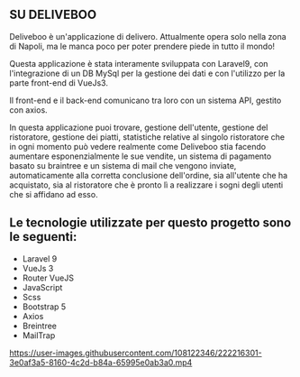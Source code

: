 
## SU DELIVEBOO

Deliveboo è un'applicazione di delivero.
Attualmente opera solo nella zona di Napoli, ma le manca poco per poter prendere piede in tutto il mondo!

Questa applicazione è stata interamente sviluppata con Laravel9, con l'integrazione di un DB MySql per la gestione dei dati e con l'utilizzo per la parte front-end di VueJs3.

Il front-end e il back-end comunicano tra loro con un sistema API, gestito con axios.

In questa applicazione puoi trovare, gestione dell'utente, gestione del ristoratore, gestione dei piatti, statistiche relative al singolo ristoratore che in ogni momento può vedere realmente come Deliveboo stia facendo aumentare esponenzialmente le sue vendite, un sistema di pagamento basato su braintree e un sistema di mail che vengono inviate, automaticamente alla corretta conclusione dell'ordine, sia all'utente che ha acquistato, sia al ristoratore che è pronto lì a realizzare i sogni degli utenti che si affidano ad esso.


## Le tecnologie utilizzate per questo progetto sono le seguenti: 
- Laravel 9
- VueJs 3
- Router VueJS
- JavaScript 
- Scss
- Bootstrap 5
- Axios
- Breintree
- MailTrap 



https://user-images.githubusercontent.com/108122346/222216301-3e0af3a5-8160-4c2d-b84a-65995e0ab3a0.mp4

